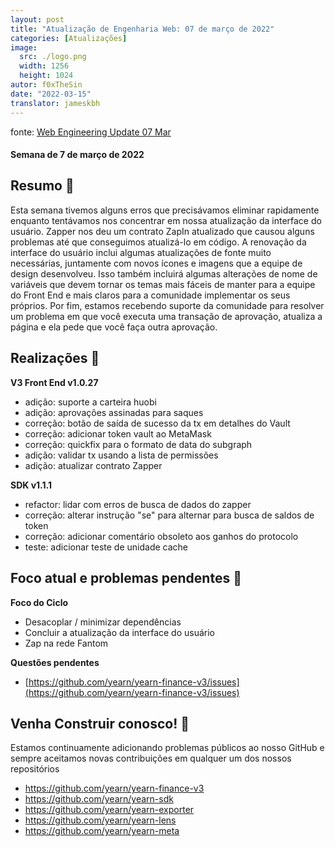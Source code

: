 ```yaml
---
layout: post
title: "Atualização de Engenharia Web: 07 de março de 2022"
categories: [Atualizações]
image:
  src: ./logo.png
  width: 1256
  height: 1024
autor: f0xTheSin
date: "2022-03-15"
translator: jameskbh
---
```


fonte: [Web Engineering Update 07 Mar](https://yearnweb.substack.com/p/yearn-web-engineering-updates?s=r)

#### Semana de 7 de março de 2022

## **Resumo 💌**

Esta semana tivemos alguns erros que precisávamos eliminar rapidamente enquanto tentávamos nos concentrar em nossa atualização da interface do usuário. Zapper nos deu um contrato ZapIn atualizado que causou alguns problemas até que conseguimos atualizá-lo em código. A renovação da interface do usuário inclui algumas atualizações de fonte muito necessárias, juntamente com novos ícones e imagens que a equipe de design desenvolveu. Isso também incluirá algumas alterações de nome de variáveis que devem tornar os temas mais fáceis de manter para a equipe do Front End e mais claros para a comunidade implementar os seus próprios. Por fim, estamos recebendo suporte da comunidade para resolver um problema em que você executa uma transação de aprovação, atualiza a página e ela pede que você faça outra aprovação.

## **Realizações 🎊**

**V3 Front End v1.0.27**

- adição: suporte a carteira huobi
- adição: aprovações assinadas para saques
- correção: botão de saída de sucesso da tx em detalhes do Vault
- correção: adicionar token vault ao MetaMask
- correção: quickfix para o formato de data do subgraph
- adição: validar tx usando a lista de permissões
- adição: atualizar contrato Zapper

**SDK v1.1.1**

- refactor: lidar com erros de busca de dados do zapper
- correção: alterar instrução "se" para alternar para busca de saldos de token
- correção: adicionar comentário obsoleto aos ganhos do protocolo
- teste: adicionar teste de unidade cache

## **Foco atual e problemas pendentes 🍙**

**Foco do Ciclo**

- Desacoplar / minimizar dependências
- Concluir a atualização da interface do usuário
- Zap na rede Fantom

**Questões pendentes**

- [https://github.com/yearn/yearn-finance-v3/issues](https://github.com/yearn/yearn-finance-v3/issues)

## **Venha Construir conosco! 👷**

Estamos continuamente adicionando problemas públicos ao nosso GitHub e sempre aceitamos novas contribuições em qualquer um dos nossos repositórios

- https://github.com/yearn/yearn-finance-v3
- https://github.com/yearn/yearn-sdk
- https://github.com/yearn/yearn-exporter
- https://github.com/yearn/yearn-lens
- https://github.com/yearn/yearn-meta
